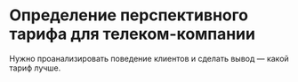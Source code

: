 # Определение перспективного тарифа для телеком-компании
Нужно проанализировать поведение клиентов и сделать вывод — какой тариф лучше.
